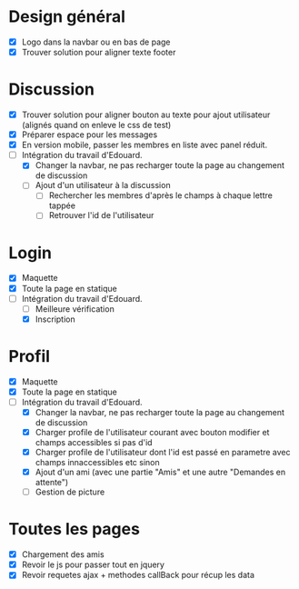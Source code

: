 # Design général
- [x] Logo dans la navbar ou en bas de page
- [x] Trouver solution pour aligner texte footer

# Discussion
- [x] Trouver solution pour aligner bouton au texte pour ajout utilisateur (alignés quand on enleve le css de test)
- [x] Préparer espace pour les messages
- [x] En version mobile, passer les membres en liste avec panel réduit.
- [ ] Intégration du travail d'Edouard.
  - [x] Changer la navbar, ne pas recharger toute la page au changement de discussion
  - [ ] Ajout d'un utilisateur à la discussion
    - [ ] Rechercher les membres d'après le champs à chaque lettre tappée
    - [ ] Retrouver l'id de l'utilisateur

# Login
- [x] Maquette
- [x] Toute la page en statique
- [ ] Intégration du travail d'Edouard.
  - [ ] Meilleure vérification
  - [x] Inscription

# Profil
- [x] Maquette
- [x] Toute la page en statique
- [ ] Intégration du travail d'Edouard.
  - [x] Changer la navbar, ne pas recharger toute la page au changement de discussion
  - [x] Charger profile de l'utilisateur courant avec bouton modifier et champs accessibles si pas d'id
  - [x] Charger profile de l'utilisateur dont l'id est passé en parametre avec champs innaccessibles etc sinon
  - [x] Ajout d'un ami (avec une partie "Amis" et une autre "Demandes en attente")
  - [ ] Gestion de picture

# Toutes les pages
- [x] Chargement des amis
- [x] Revoir le js pour passer tout en jquery
- [x] Revoir requetes ajax + methodes callBack pour récup les data
